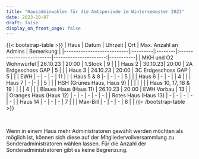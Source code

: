 ```yaml
---
title: "Hausadminwahlen für die Amtsperiode im Wintersemester 2023"
date: 2023-10-07
draft: false
display_on_front_page: false
---
```


{{< bootstrap-table >}}
| Haus                      | Datum    | Uhrzeit | Ort                      | Max. Anzahl an Admins | Bemerkung |
|---------------------------|:---------|:--------|:-------------------------|----------------------:|-----------|
| MKH und O2 Wohnwürfel     | 26.10.23 | 20:00   | 1.Stock               | 9                     |           |
| Haus 2                    | 30.10.23| 20:00 | 2A Erdgeschoss GAP       | 5                     |           |
| Haus 3                    | 24.10.23 | 20:00   | 3C Erdgeschoss GAP       | 5                   |           |
| EWH                       | -               | -          | -                                       | 11                    |           |
| Haus 5 & 8              |-                | -         | -                                         | 5                     |           |
| Haus 6                    | -               | -          |                                           | 4                     |           |
| Haus 7                    | -              |-            |                                           | 5                     |           |
| HSH (Grünes Haus, Haus 9) |          |         |                          |                       |           |
| Haus 10, 17, 18 & 19      |       |          |                                               | 4                     |           |
| Blaues Haus (Haus 11)     | 26.10.23    |    20:00      |   EWH Vorbau  |    13                 |           |
| Oranges Haus (Haus 12)    |  -        |     -    |          -                |             -          |     -      |
| Rotes Haus (Haus 13)      |    -      |    -     |             -             |            -           |      -     |
| Haus 14                   |     -    |     -        |                   -                                         | 7                    |           |
| Max-Bill                  |     -      |     -       | -                                              | 8                     |           |
{{< /bootstrap-table >}}

&nbsp;

Wenn in einem Haus mehr Administratoren gewählt werden möchten als möglich ist, können sich diese auf der
Mitgliedervollversammlung zu Sonderadministratoren wählen lassen. Für die Anzahl der Sonderadministratoren gibt es keine
Begrenzung.
